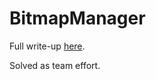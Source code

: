 # BitmapManager

Full write-up [here](https://faraz.faith/2020-11-23-dragonctf-bitmapmanager/).

Solved as team effort.
